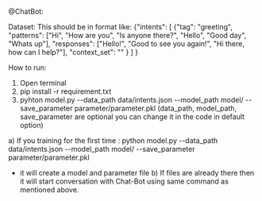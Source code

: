 @ChatBot:

Dataset:
This should be in format like:
{"intents": [
        {"tag": "greeting",
         "patterns": ["Hi", "How are you", "Is anyone there?", "Hello", "Good day", "Whats up"],
         "responses": ["Hello!", "Good to see you again!", "Hi there, how can I help?"],
         "context_set": ""
        }
        ]
}

How to run:
1) Open terminal
2) pip install -r requirement.txt
3) pyhton model.py --data_path data/intents.json --model_path model/ --save_parameter parameter/parameter.pkl
(data_path, model_path, save_parameter are optional you can change it in the code in default option)

a) If you training for the first time :
python model.py --data_path data/intents.json --model_path model/ --save_parameter parameter/parameter.pkl
- it will create a model and parameter file
b) If files are already there then it will start conversation with Chat-Bot using same command as mentioned above.
